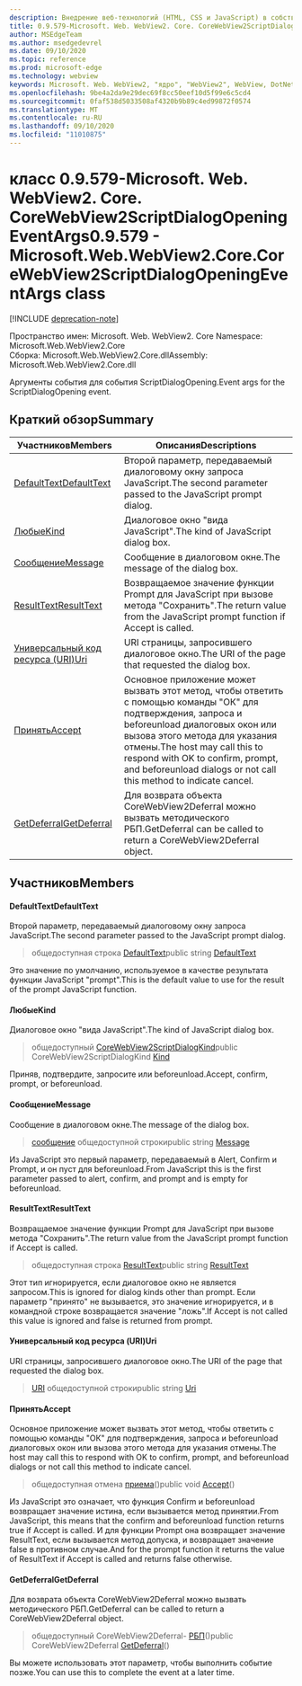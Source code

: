 ```yaml
---
description: Внедрение веб-технологий (HTML, CSS и JavaScript) в собственные приложения с помощью элемента управления Microsoft Edge WebView2
title: 0.9.579-Microsoft. Web. WebView2. Core. CoreWebView2ScriptDialogOpeningEventArgs
author: MSEdgeTeam
ms.author: msedgedevrel
ms.date: 09/10/2020
ms.topic: reference
ms.prod: microsoft-edge
ms.technology: webview
keywords: Microsoft. Web. WebView2, "ядро", "WebView2", WebView, DotNet, WPF, WinForms, App, EDGE, CoreWebView2, CoreWebView2Controller, браузерный элемент управления, EDGE HTML, Microsoft. Web. WebView2
ms.openlocfilehash: 9be4a2da9e29dec69f8cc50eef10d5f99e6c5cd4
ms.sourcegitcommit: 0faf538d5033508af4320b9b89c4ed99872f0574
ms.translationtype: MT
ms.contentlocale: ru-RU
ms.lasthandoff: 09/10/2020
ms.locfileid: "11010875"
---
```

# <span data-ttu-id="3f89a-104">класс 0.9.579-Microsoft. Web. WebView2. Core. CoreWebView2ScriptDialogOpeningEventArgs</span><span class="sxs-lookup"><span data-stu-id="3f89a-104">0.9.579 - Microsoft.Web.WebView2.Core.CoreWebView2ScriptDialogOpeningEventArgs class</span></span> 

[!INCLUDE [deprecation-note](../../includes/deprecation-note.md)]

<span data-ttu-id="3f89a-105">Пространство имен: Microsoft. Web. WebView2. Core </span><span class="sxs-lookup"><span data-stu-id="3f89a-105">Namespace: Microsoft.Web.WebView2.Core</span></span>\
<span data-ttu-id="3f89a-106">Сборка: Microsoft.Web.WebView2.Core.dll</span><span class="sxs-lookup"><span data-stu-id="3f89a-106">Assembly: Microsoft.Web.WebView2.Core.dll</span></span>

<span data-ttu-id="3f89a-107">Аргументы события для события ScriptDialogOpening.</span><span class="sxs-lookup"><span data-stu-id="3f89a-107">Event args for the ScriptDialogOpening event.</span></span>

## <span data-ttu-id="3f89a-108">Краткий обзор</span><span class="sxs-lookup"><span data-stu-id="3f89a-108">Summary</span></span>

 <span data-ttu-id="3f89a-109">Участников</span><span class="sxs-lookup"><span data-stu-id="3f89a-109">Members</span></span>                        | <span data-ttu-id="3f89a-110">Описания</span><span class="sxs-lookup"><span data-stu-id="3f89a-110">Descriptions</span></span>
--------------------------------|---------------------------------------------
[<span data-ttu-id="3f89a-111">DefaultText</span><span class="sxs-lookup"><span data-stu-id="3f89a-111">DefaultText</span></span>](#defaulttext) | <span data-ttu-id="3f89a-112">Второй параметр, передаваемый диалоговому окну запроса JavaScript.</span><span class="sxs-lookup"><span data-stu-id="3f89a-112">The second parameter passed to the JavaScript prompt dialog.</span></span>
[<span data-ttu-id="3f89a-113">Любые</span><span class="sxs-lookup"><span data-stu-id="3f89a-113">Kind</span></span>](#kind) | <span data-ttu-id="3f89a-114">Диалоговое окно "вида JavaScript".</span><span class="sxs-lookup"><span data-stu-id="3f89a-114">The kind of JavaScript dialog box.</span></span>
[<span data-ttu-id="3f89a-115">Сообщение</span><span class="sxs-lookup"><span data-stu-id="3f89a-115">Message</span></span>](#message) | <span data-ttu-id="3f89a-116">Сообщение в диалоговом окне.</span><span class="sxs-lookup"><span data-stu-id="3f89a-116">The message of the dialog box.</span></span>
[<span data-ttu-id="3f89a-117">ResultText</span><span class="sxs-lookup"><span data-stu-id="3f89a-117">ResultText</span></span>](#resulttext) | <span data-ttu-id="3f89a-118">Возвращаемое значение функции Prompt для JavaScript при вызове метода "Сохранить".</span><span class="sxs-lookup"><span data-stu-id="3f89a-118">The return value from the JavaScript prompt function if Accept is called.</span></span>
[<span data-ttu-id="3f89a-119">Универсальный код ресурса (URI)</span><span class="sxs-lookup"><span data-stu-id="3f89a-119">Uri</span></span>](#uri) | <span data-ttu-id="3f89a-120">URI страницы, запросившего диалоговое окно.</span><span class="sxs-lookup"><span data-stu-id="3f89a-120">The URI of the page that requested the dialog box.</span></span>
[<span data-ttu-id="3f89a-121">Принять</span><span class="sxs-lookup"><span data-stu-id="3f89a-121">Accept</span></span>](#accept) | <span data-ttu-id="3f89a-122">Основное приложение может вызвать этот метод, чтобы ответить с помощью команды "ОК" для подтверждения, запроса и beforeunload диалоговых окон или вызова этого метода для указания отмены.</span><span class="sxs-lookup"><span data-stu-id="3f89a-122">The host may call this to respond with OK to confirm, prompt, and beforeunload dialogs or not call this method to indicate cancel.</span></span>
[<span data-ttu-id="3f89a-123">GetDeferral</span><span class="sxs-lookup"><span data-stu-id="3f89a-123">GetDeferral</span></span>](#getdeferral) | <span data-ttu-id="3f89a-124">Для возврата объекта CoreWebView2Deferral можно вызвать методического РБП.</span><span class="sxs-lookup"><span data-stu-id="3f89a-124">GetDeferral can be called to return a CoreWebView2Deferral object.</span></span>

## <span data-ttu-id="3f89a-125">Участников</span><span class="sxs-lookup"><span data-stu-id="3f89a-125">Members</span></span>

#### <span data-ttu-id="3f89a-126">DefaultText</span><span class="sxs-lookup"><span data-stu-id="3f89a-126">DefaultText</span></span> 

<span data-ttu-id="3f89a-127">Второй параметр, передаваемый диалоговому окну запроса JavaScript.</span><span class="sxs-lookup"><span data-stu-id="3f89a-127">The second parameter passed to the JavaScript prompt dialog.</span></span>

> <span data-ttu-id="3f89a-128">общедоступная строка [DefaultText](#defaulttext)</span><span class="sxs-lookup"><span data-stu-id="3f89a-128">public string [DefaultText](#defaulttext)</span></span>

<span data-ttu-id="3f89a-129">Это значение по умолчанию, используемое в качестве результата функции JavaScript "prompt".</span><span class="sxs-lookup"><span data-stu-id="3f89a-129">This is the default value to use for the result of the prompt JavaScript function.</span></span>

#### <span data-ttu-id="3f89a-130">Любые</span><span class="sxs-lookup"><span data-stu-id="3f89a-130">Kind</span></span> 

<span data-ttu-id="3f89a-131">Диалоговое окно "вида JavaScript".</span><span class="sxs-lookup"><span data-stu-id="3f89a-131">The kind of JavaScript dialog box.</span></span>

> <span data-ttu-id="3f89a-132">общедоступный [CoreWebView2ScriptDialogKind](#kind)</span><span class="sxs-lookup"><span data-stu-id="3f89a-132">public CoreWebView2ScriptDialogKind [Kind](#kind)</span></span>

<span data-ttu-id="3f89a-133">Приняв, подтвердите, запросите или beforeunload.</span><span class="sxs-lookup"><span data-stu-id="3f89a-133">Accept, confirm, prompt, or beforeunload.</span></span>

#### <span data-ttu-id="3f89a-134">Сообщение</span><span class="sxs-lookup"><span data-stu-id="3f89a-134">Message</span></span> 

<span data-ttu-id="3f89a-135">Сообщение в диалоговом окне.</span><span class="sxs-lookup"><span data-stu-id="3f89a-135">The message of the dialog box.</span></span>

> <span data-ttu-id="3f89a-136">[сообщение](#message) общедоступной строки</span><span class="sxs-lookup"><span data-stu-id="3f89a-136">public string [Message](#message)</span></span>

<span data-ttu-id="3f89a-137">Из JavaScript это первый параметр, передаваемый в Alert, Confirm и Prompt, и он пуст для beforeunload.</span><span class="sxs-lookup"><span data-stu-id="3f89a-137">From JavaScript this is the first parameter passed to alert, confirm, and prompt and is empty for beforeunload.</span></span>

#### <span data-ttu-id="3f89a-138">ResultText</span><span class="sxs-lookup"><span data-stu-id="3f89a-138">ResultText</span></span> 

<span data-ttu-id="3f89a-139">Возвращаемое значение функции Prompt для JavaScript при вызове метода "Сохранить".</span><span class="sxs-lookup"><span data-stu-id="3f89a-139">The return value from the JavaScript prompt function if Accept is called.</span></span>

> <span data-ttu-id="3f89a-140">общедоступная строка [ResultText](#resulttext)</span><span class="sxs-lookup"><span data-stu-id="3f89a-140">public string [ResultText](#resulttext)</span></span>

<span data-ttu-id="3f89a-141">Этот тип игнорируется, если диалоговое окно не является запросом.</span><span class="sxs-lookup"><span data-stu-id="3f89a-141">This is ignored for dialog kinds other than prompt.</span></span> <span data-ttu-id="3f89a-142">Если параметр "принято" не вызывается, это значение игнорируется, и в командной строке возвращается значение "ложь".</span><span class="sxs-lookup"><span data-stu-id="3f89a-142">If Accept is not called this value is ignored and false is returned from prompt.</span></span>

#### <span data-ttu-id="3f89a-143">Универсальный код ресурса (URI)</span><span class="sxs-lookup"><span data-stu-id="3f89a-143">Uri</span></span> 

<span data-ttu-id="3f89a-144">URI страницы, запросившего диалоговое окно.</span><span class="sxs-lookup"><span data-stu-id="3f89a-144">The URI of the page that requested the dialog box.</span></span>

> <span data-ttu-id="3f89a-145">[URI](#uri) общедоступной строки</span><span class="sxs-lookup"><span data-stu-id="3f89a-145">public string [Uri](#uri)</span></span>

#### <span data-ttu-id="3f89a-146">Принять</span><span class="sxs-lookup"><span data-stu-id="3f89a-146">Accept</span></span> 

<span data-ttu-id="3f89a-147">Основное приложение может вызвать этот метод, чтобы ответить с помощью команды "ОК" для подтверждения, запроса и beforeunload диалоговых окон или вызова этого метода для указания отмены.</span><span class="sxs-lookup"><span data-stu-id="3f89a-147">The host may call this to respond with OK to confirm, prompt, and beforeunload dialogs or not call this method to indicate cancel.</span></span>

> <span data-ttu-id="3f89a-148">общедоступная отмена [приема](#accept)()</span><span class="sxs-lookup"><span data-stu-id="3f89a-148">public void [Accept](#accept)()</span></span>

<span data-ttu-id="3f89a-149">Из JavaScript это означает, что функция Confirm и beforeunload возвращает значение истина, если вызывается метод принятии.</span><span class="sxs-lookup"><span data-stu-id="3f89a-149">From JavaScript, this means that the confirm and beforeunload function returns true if Accept is called.</span></span> <span data-ttu-id="3f89a-150">И для функции Prompt она возвращает значение ResultText, если вызывается метод допуска, и возвращает значение false в противном случае.</span><span class="sxs-lookup"><span data-stu-id="3f89a-150">And for the prompt function it returns the value of ResultText if Accept is called and returns false otherwise.</span></span>

#### <span data-ttu-id="3f89a-151">GetDeferral</span><span class="sxs-lookup"><span data-stu-id="3f89a-151">GetDeferral</span></span> 

<span data-ttu-id="3f89a-152">Для возврата объекта CoreWebView2Deferral можно вызвать методического РБП.</span><span class="sxs-lookup"><span data-stu-id="3f89a-152">GetDeferral can be called to return a CoreWebView2Deferral object.</span></span>

> <span data-ttu-id="3f89a-153">общедоступный CoreWebView2Deferral- [РБП](#getdeferral)()</span><span class="sxs-lookup"><span data-stu-id="3f89a-153">public CoreWebView2Deferral [GetDeferral](#getdeferral)()</span></span>

<span data-ttu-id="3f89a-154">Вы можете использовать этот параметр, чтобы выполнить событие позже.</span><span class="sxs-lookup"><span data-stu-id="3f89a-154">You can use this to complete the event at a later time.</span></span>

